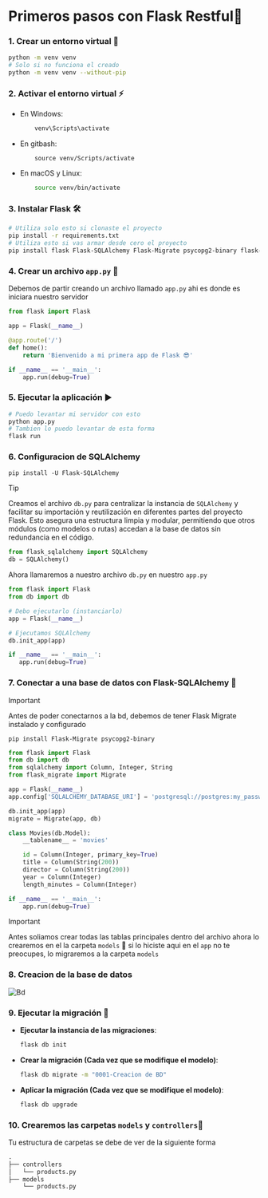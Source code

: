 # Primeros pasos con Flask Restful🤖
### 1. Crear un entorno virtual 🐍

```bash
python -m venv venv
# Solo si no funciona el creado
python -m venv venv --without-pip
```

### 2. Activar el entorno virtual ⚡
- En Windows:
    ```bash
        venv\Scripts\activate
    ```
- En gitbash:
    ```
        source venv/Scripts/activate
    ```
- En macOS y Linux:
    ```bash
        source venv/bin/activate
    ```


### 3. Instalar Flask 🛠️

```bash
# Utiliza solo esto si clonaste el proyecto
pip install -r requirements.txt
# Utiliza esto si vas armar desde cero el proyecto
pip install flask Flask-SQLAlchemy Flask-Migrate psycopg2-binary flask-restful
```


### 4. Crear un archivo `app.py` 📄
Debemos de partir creando un archivo llamado `app.py` ahi es donde es iniciara nuestro servidor

```python
from flask import Flask

app = Flask(__name__)

@app.route('/')
def home():
    return 'Bienvenido a mi primera app de Flask 😎'

if __name__ == '__main__':
    app.run(debug=True)

```

### 5. Ejecutar la aplicación ▶️

```bash
# Puedo levantar mi servidor con esto
python app.py
# Tambien lo puedo levantar de esta forma
flask run

```

### 6. Configuracion de SQLAlchemy
```
pip install -U Flask-SQLAlchemy
```
> [!TIP]
> Creamos el archivo `db.py` para centralizar la instancia de `SQLAlchemy` y facilitar su importación y reutilización en diferentes partes del proyecto Flask. Esto asegura una estructura limpia y modular, permitiendo que otros módulos (como modelos o rutas) accedan a la base de datos sin redundancia en el código.

```python
from flask_sqlalchemy import SQLAlchemy
db = SQLAlchemy()
```

Ahora llamaremos a nuestro archivo `db.py` en nuestro `app.py`


```py
from flask import Flask
from db import db

# Debo ejecutarlo (instanciarlo)
app = Flask(__name__)

# Ejecutamos SQLAlchemy 
db.init_app(app)

if __name__ == '__main__':
   app.run(debug=True)
```

### 7. Conectar a una base de datos con Flask-SQLAlchemy 🔗

> [!IMPORTANT]
> Antes de poder conectarnos a la bd, debemos de tener Flask Migrate instalado y configurado

```
pip install Flask-Migrate psycopg2-binary
```

```python
from flask import Flask
from db import db
from sqlalchemy import Column, Integer, String
from flask_migrate import Migrate

app = Flask(__name__)
app.config['SQLALCHEMY_DATABASE_URI'] = 'postgresql://postgres:my_password@localhost:5432/punto_de_venta'

db.init_app(app)
migrate = Migrate(app, db)

class Movies(db.Model):
    __tablename__ = 'movies'

    id = Column(Integer, primary_key=True)
    title = Column(String(200))
    director = Column(String(200))
    year = Column(Integer)
    length_minutes = Column(Integer)

if __name__ == '__main__':
    app.run(debug=True)

```

> [!IMPORTANT]
> Antes soliamos crear todas las tablas principales dentro del archivo ahora lo crearemos en el la carpeta ``models`` 📂 si lo hiciste aqui en el ``app`` no te preocupes, lo migraremos a la carpeta ``models``

### 8. Creacion de la base de datos
![Bd](https://github.com/user-attachments/assets/4d7782ba-62e0-4148-88c9-7674e17e3d41)

### 9. Ejecutar la migración 🚀

- **Ejecutar la instancia de las migraciones**:
    
    ```bash
    flask db init
    
    ```
    
- **Crear la migración (Cada vez que se modifique el modelo)**:
    
    ```bash
    flask db migrate -m "0001-Creacion de BD"
    
    ```
    
- **Aplicar la migración (Cada vez que se modifique el modelo)**:
    
    ```bash
    flask db upgrade
    ```
    
### 10. Crearemos las carpetas `models` y `controllers`📂 

Tu estructura de carpetas se debe de ver de la siguiente forma

```markdown
.
├── controllers
│   └── products.py
├── models
    └── products.py
``` 